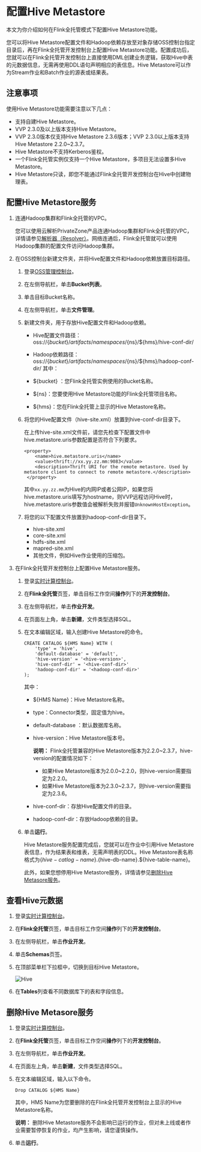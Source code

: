 # 配置Hive Metastore

本文为你介绍如何在Flink全托管模式下配置Hive Metastore功能。

您可以将Hive Metastore配置文件和Hadoop依赖存放至对象存储OSS控制台指定目录后，再在Flink全托管开发控制台上配置Hive Metastore功能。配置成功后，您就可以在Flink全托管开发控制台上直接使用DML创建业务逻辑，获取Hive中表的元数据信息，无需再使用DDL语句声明相应的表信息。Hive Metastore可以作为Stream作业和Batch作业的源表或结果表。

## 注意事项

使用Hive Metastore功能需要注意以下几点：

-   支持自建Hive Metastore。
-   VVP 2.3.0及以上版本支持Hive Metastore。
-   VVP 2.3.0版本仅支持Hive Metastore 2.3.6版本；VVP 2.3.0以上版本支持Hive Metastore 2.2.0~2.3.7。
-   Hive Metastore不支持Kerberos鉴权。
-   一个Flink全托管实例仅支持一个Hive Metastore，多项目无法设置多Hive Metastore。
-   Hive Metastore只读，即您不能通过Flink全托管开发控制台在Hive中创建物理表。

## 配置Hive Metastore服务

1.  连通Hadoop集群和Flink全托管的VPC。

    您可以使用云解析PrivateZone产品连通Hadoop集群和Flink全托管的VPC，详情请参见[解析器（Resolver）](/cn.zh-CN/用户指南/解析器（Resolver）.md)。网络连通后，Flink全托管就可以使用Hadoop集群的配置文件访问Hadoop集群。

2.  在OSS控制台新建文件夹，并将Hive配置文件和Hadoop依赖放置目标路径。

    1.  登录[OSS管理控制台](https://oss.console.aliyun.com/)。

    2.  在左侧导航栏，单击**Bucket列表**。

    3.  单击目标Bucket名称。

    4.  在左侧导航栏，单击**文件管理**。

    5.  新建文件夹，用于存放Hive配置文件和Hadoop依赖。

        -   Hive配置文件路径：oss://$\{bucket\}/artifacts/namespaces/$\{ns\}/$\{hms\}/hive-conf-dir/
        -   Hadoop依赖路径：oss://$\{bucket\}/artifacts/namespaces/$\{ns\}/$\{hms\}/hadoop-conf-dir/
        其中：

        -   $\{bucket\} ：您Flink全托管实例使用的Bucket名称。
        -   $\{ns\}：您要使用Hive Metastore功能的Flink全托管项目名称。
        -   $\{hms\}：您在Flink全托管上显示的Hive Metastore名称。
    6.  将您的Hive配置文件（hive-site.xml）放置到hive-conf-dir目录下。

        在上传hive-site.xml文件前，请您先检查下配置文件中hive.metastore.uris参数配置是否符合下列要求。

        ```
        <property>
            <name>hive.metastore.uris</name>
            <value>thrift://xx.yy.zz.mm:9083</value>
            <description>Thrift URI for the remote metastore. Used by metastore client to connect to remote metastore.</description>
         </property>
        ```

        其中`xx.yy.zz.mm`为Hive的内网IP或者公网IP，如果您将hive.metastore.uris填写为hostname，则VVP远程访问Hive时，hive.metastore.uris参数值会被解析失败并报错`UnknownHostException`。

    7.  将您的以下配置文件放置到hadoop-conf-dir目录下。

        -   hive-site.xml
        -   core-site.xml
        -   hdfs-site.xml
        -   mapred-site.xml
        -   其他文件，例如Hive作业使用的压缩包。
3.  在Flink全托管开发控制台上配置Hive Metastore服务。

    1.  登录[实时计算控制台](https://realtime-compute.console.aliyun.com/regions/cn-shanghai)。

    2.  在**Flink全托管**页签，单击目标工作空间**操作**列下的**开发控制台**。

    3.  在左侧导航栏，单击**作业开发**。

    4.  在页面左上角，单击**新建**，文件类型选择SQL。

    5.  在文本编辑区域，输入创建Hive Metastore的命令。

        ```
        CREATE CATALOG ${HMS Name} WITH (
            'type' = 'hive',
            'default-database' = 'default',
            'hive-version' = '<hive-version>',
            'hive-conf-dir' = '<hive-conf-dir>'
            'hadoop-conf-dir' = '<hadoop-conf-dir>'
        );
        ```

        其中：

        -   $\{HMS Name\}：Hive Metastore名称。
        -   type：Connector类型，固定值为hive。
        -   default-database ：默认数据库名称。
        -   hive-version：Hive Metastore版本号。

            **说明：** Flink全托管兼容的Hive Metastore版本为2.2.0~2.3.7，hive-version的配置情况如下：

            -   如果Hive Metastore版本为2.0.0~2.2.0，则hive-version需要指定为2.2.0。
            -   如果Hive Metastore版本为2.3.0~2.3.7，则hive-version需要指定为2.3.6。
        -   hive-conf-dir：存放Hive配置文件的目录。
        -   hadoop-conf-dir：存放Hadoop依赖的目录。
    6.  单击**运行**。

        Hive Metastore服务配置完成后，您就可以在作业中引用Hive Metastore表信息，作为结果表和维表，无需声明表的DDL。Hive Metastore表名称格式为$\{hive-catlog-name\}.$\{hive-db-name\}.$\{hive-table-name\}。

        此外，如果您想停用Hive Metastore服务，详情请参见[删除Hive Metasore服务](#section_h4x_5t3_488)。


## 查看Hive元数据

1.  登录[实时计算控制台](https://realtime-compute.console.aliyun.com/regions/cn-shanghai)。

2.  在**Flink全托管**页签，单击目标工作空间**操作**列下的**开发控制台**。

3.  在左侧导航栏，单击**作业开发**。

4.  单击**Schemas**页签。

5.  在顶部菜单栏下拉框中，切换到目标Hive Metastore。

    ![Hive](https://static-aliyun-doc.oss-accelerate.aliyuncs.com/assets/img/zh-CN/2851481261/p177086.png)

6.  在**Tables**列查看不同数据库下的表和字段信息。


## 删除Hive Metasore服务

1.  登录[实时计算控制台](https://realtime-compute.console.aliyun.com/regions/cn-shanghai)。

2.  在**Flink全托管**页签，单击目标工作空间**操作**列下的**开发控制台**。

3.  在左侧导航栏，单击**作业开发**。

4.  在页面左上角，单击**新建**，文件类型选择SQL。

5.  在文本编辑区域，输入以下命令。

    `Drop CATALOG ${HMS Name}`

    其中，HMS Name为您要删除的在Flink全托管开发控制台上显示的Hive Metastore名称。

    **说明：** 删除Hive Metastore服务不会影响已运行的作业，但对未上线或者作业需要暂停恢复的作业，均产生影响，请您谨慎操作。

6.  单击**运行**。


